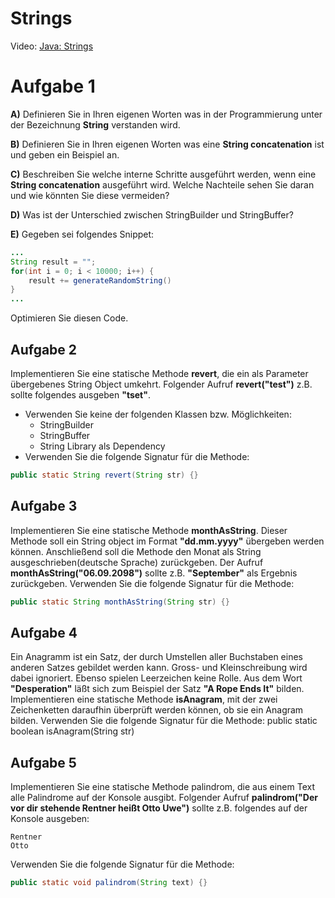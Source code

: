 # Strings

Video: [Java: Strings](https://www.youtube.com/watch?v=5GuzRsGKjGM)

# Aufgabe 1
**A)** Definieren Sie in Ihren eigenen Worten was in der Programmierung unter der
Bezeichnung **String** verstanden wird.

**B)** Definieren Sie in Ihren eigenen Worten was eine **String concatenation** ist
und geben ein Beispiel an.

**C)** Beschreiben Sie welche interne Schritte ausgeführt werden, wenn eine **String
concatenation** ausgeführt wird. Welche Nachteile sehen Sie daran und wie
könnten Sie diese vermeiden?

**D)** Was ist der Unterschied zwischen StringBuilder und StringBuffer?

**E)** Gegeben sei folgendes Snippet:
```java
...
String result = "";
for(int i = 0; i < 10000; i++) {
    result += generateRandomString()
}
...
```
Optimieren Sie diesen Code.

## Aufgabe 2
Implementieren Sie eine statische Methode **revert**, die ein als Parameter
übergebenes String Object umkehrt. Folgender Aufruf **revert("test")** z.B. sollte
folgendes ausgeben **"tset"**.
- Verwenden Sie keine der folgenden Klassen bzw. Möglichkeiten:
  - StringBuilder
  - StringBuffer
  - String Library als Dependency
- Verwenden Sie die folgende Signatur für die Methode:
```java
public static String revert(String str) {}
```

## Aufgabe 3
Implementieren Sie eine statische Methode **monthAsString**. Dieser Methode soll
ein String object im Format **"dd.mm.yyyy"** übergeben werden können.
Anschließend soll die Methode den Monat als String ausgeschrieben(deutsche
Sprache) zurückgeben.
Der Aufruf **monthAsString("06.09.2098")** sollte z.B. **"September"** als Ergebnis
zurückgeben.
Verwenden Sie die folgende Signatur für die Methode:
```java
public static String monthAsString(String str) {}
```

## Aufgabe 4
Ein Anagramm ist ein Satz, der durch Umstellen aller Buchstaben eines anderen
Satzes gebildet werden kann. Gross- und Kleinschreibung wird dabei ignoriert.
Ebenso spielen Leerzeichen keine Rolle. Aus dem Wort **"Desperation"** läßt sich zum
Beispiel der Satz **"A Rope Ends It"** bilden.
Implementieren eine statische Methode **isAnagram**, mit der zwei Zeichenketten
daraufhin überprüft werden können, ob sie ein Anagram bilden.
Verwenden Sie die folgende Signatur für die Methode:
public static boolean isAnagram(String str)

## Aufgabe 5
Implementieren Sie eine statische Methode palindrom, die aus einem Text alle
Palindrome auf der Konsole ausgibt. Folgender Aufruf
**palindrom("Der vor dir stehende Rentner heißt Otto Uwe")** sollte z.B. folgendes
auf der Konsole ausgeben:
```
Rentner
Otto
```
Verwenden Sie die folgende Signatur für die Methode:
```java
public static void palindrom(String text) {}
```